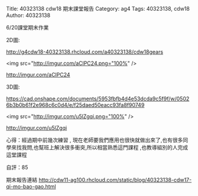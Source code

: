 Title: 40323138 cdw18 期末課堂報告
Category: ag4
Tags: 40323138, cdw18
Author: 40323138


<!-- PELICAN_END_SUMMARY -->
6/20課堂期末作業

2D圖:

<a href="http://g4cdw18-40323138.rhcloud.com/a40323138/cdw18gears">http://g4cdw18-40323138.rhcloud.com/a40323138/cdw18gears</a>

<img src="http://imgur.com/aClPC24.png="100%" />

http://imgur.com/aClPC24

3D圖:

<a href="https://cad.onshape.com/documents/5953fbfb4d4e53dcda9c5f9f/w/05026b3b0b61f2e968c6c0d4/e/f25daed50eacc93fa8f90749">https://cad.onshape.com/documents/5953fbfb4d4e53dcda9c5f9f/w/05026b3b0b61f2e968c6c0d4/e/f25daed50eacc93fa8f90749</a>

<img src="http://imgur.com/u5lZgqi.png="100%" />

http://imgur.com/u5lZgqi

心得：經過期中前幾次練習 , 現在老師要我們應用也很快就做出來了,也有很多同學來找我問,也幫班上解決很多衝突,所以相當熟悉這門課程 ,也教導組別的人完成這堂課程

自評：85

期末報告連結
<a href="http://cdw11-ag100.rhcloud.com/static/blog/40323138-cdw17-qi-mo-bao-gao.html">http://cdw11-ag100.rhcloud.com/static/blog/40323138-cdw17-qi-mo-bao-gao.html</a>




